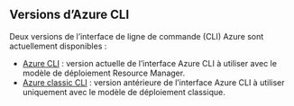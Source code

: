## <a name="versions-of-the-azure-cli"></a>Versions d’Azure CLI

Deux versions de l’interface de ligne de commande (CLI) Azure sont actuellement disponibles :

* [Azure CLI](../articles/storage/common/storage-azure-cli.md) : version actuelle de l’interface Azure CLI à utiliser avec le modèle de déploiement Resource Manager.
* [Azure classic CLI](../articles/storage/common/storage-azure-cli-nodejs.md) : version antérieure de l’interface Azure CLI à utiliser uniquement avec le modèle de déploiement classique.
